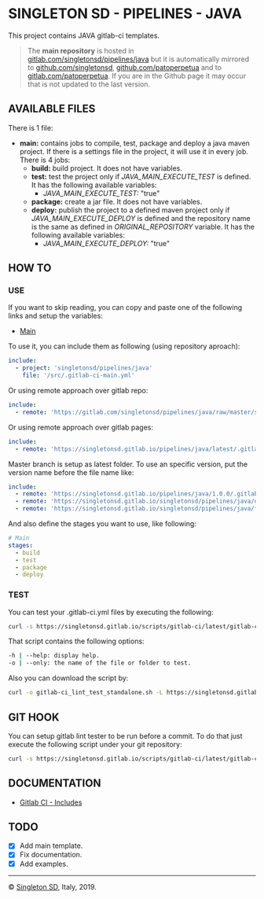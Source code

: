 # SINGLETON SD - PIPELINES - JAVA

This project contains JAVA gitlab-ci templates.

> The **main repository** is hosted in [gitlab.com/singletonsd/pipelines/java](https://gitlab.com/singletonsd/pipelines/java.git) but it is automatically mirrored to [github.com/singletonsd](https://github.com/singletonsd/pipelines-java.git), [github.com/patoperpetua](https://github.com/patoperpetua/pipelines-java.git) and to [gitlab.com/patoperpetua](https://gitlab.com/patoperpetua/pipelines-java.git). If you are in the Github page it may occur that is not updated to the last version.

## AVAILABLE FILES

There is 1 file:

- **main:** contains jobs to compile, test, package and deploy a java maven project. If there is a settings file in the project, it will use it in every job. There is 4 jobs:
  - **build:** build project. It does not have variables.
  - **test:** test the project only if *JAVA_MAIN_EXECUTE_TEST* is defined. It has the following available variables:
    - *JAVA_MAIN_EXECUTE_TEST:* "true"
  - **package:** create a jar file. It does not have variables.
  - **deploy:** publish the project to a defined maven project only if *JAVA_MAIN_EXECUTE_DEPLOY* is defined and the repository name is the same as defined in *ORIGINAL_REPOSITORY* variable. It has the following available variables:
    - *JAVA_MAIN_EXECUTE_DEPLOY:* "true"

## HOW TO

### USE

If you want to skip reading, you can copy and paste one of the following links and setup the variables:

- [Main](https://gitlab.com/singletonsd/pipelines/java/raw/master/examples/.gitlab-ci-main.yml)

To use it, you can include them as following (using repository aproach):

```yaml
include:
  - project: 'singletonsd/pipelines/java'
    file: '/src/.gitlab-ci-main.yml'
```

Or using remote approach over gitlab repo:

```yaml
include:
  - remote: 'https://gitlab.com/singletonsd/pipelines/java/raw/master/src/.gitlab-ci-main.yml'
```

Or using remote approach over gitlab pages:

```yaml
include:
  - remote: 'https://singletonsd.gitlab.io/pipelines/java/latest/.gitlab-ci-main.yml'
```

Master branch is setup as latest folder. To use an specific version, put the version name before the file name like:

```yaml
include:
  - remote: 'https://singletonsd.gitlab.io/pipelines/java/1.0.0/.gitlab-ci-${FILE}.yml'
  - remote: 'https://singletonsd.gitlab.io/singletonsd/pipelines/java/develop/.gitlab-ci-${FILE}.yml'
  - remote: 'https://singletonsd.gitlab.io/singletonsd/pipelines/java/feature-new/.gitlab-ci-test-${FILE}.yml'
```

And also define the stages you want to use, like following:

```yaml
# Main
stages:
  - build
  - test
  - package
  - deploy
```

### TEST

You can test your .gitlab-ci.yml files by executing the following:

```bash
curl -s https://singletonsd.gitlab.io/scripts/gitlab-ci/latest/gitlab-ci_lint_test_standalone.sh | bash /dev/stdin
```

That script contains the following options:

```bash
-h | --help: display help.
-o | --only: the name of the file or folder to test.
```

Also you can download the script by:

```bash
curl -o gitlab-ci_lint_test_standalone.sh -L https://singletonsd.gitlab.io/scripts/gitlab-ci/latest/gitlab-ci_lint_test_standalone.sh
```

## GIT HOOK

You can setup gitlab lint tester to be run before a commit. To do that just execute the following script under your git repository:

```bash
curl -s https://singletonsd.gitlab.io/scripts/gitlab-ci/latest/gitlab-ci_lint_hook_installer.sh | bash /dev/stdin
```

## DOCUMENTATION

- [Gitlab CI - Includes](https://docs.gitlab.com/ee/ci/yaml/)

## TODO

- [X] Add main template.
- [X] Fix documentation.
- [X] Add examples.

----------------------

© [Singleton SD](http://www.singletonsd.com), Italy, 2019.

